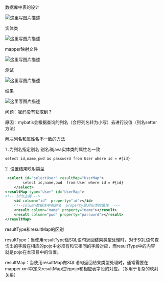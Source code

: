 数据库中表的设计

![这里写图片描述](https://img-blog.csdn.net/20170729210854506?watermark/2/text/aHR0cDovL2Jsb2cuY3Nkbi5uZXQvR2V0X01vcmU=/font/5a6L5L2T/fontsize/400/fill/I0JBQkFCMA==/dissolve/70/gravity/SouthEast)

实体类

![这里写图片描述](https://img-blog.csdn.net/20170729210914285?watermark/2/text/aHR0cDovL2Jsb2cuY3Nkbi5uZXQvR2V0X01vcmU=/font/5a6L5L2T/fontsize/400/fill/I0JBQkFCMA==/dissolve/70/gravity/SouthEast)

mapper映射文件

![这里写图片描述](https://img-blog.csdn.net/20170729211045048?watermark/2/text/aHR0cDovL2Jsb2cuY3Nkbi5uZXQvR2V0X01vcmU=/font/5a6L5L2T/fontsize/400/fill/I0JBQkFCMA==/dissolve/70/gravity/SouthEast)

测试

![这里写图片描述](https://img-blog.csdn.net/20170729211201038?watermark/2/text/aHR0cDovL2Jsb2cuY3Nkbi5uZXQvR2V0X01vcmU=/font/5a6L5L2T/fontsize/400/fill/I0JBQkFCMA==/dissolve/70/gravity/SouthEast)

结果

![这里写图片描述](https://img-blog.csdn.net/20170729211216020?watermark/2/text/aHR0cDovL2Jsb2cuY3Nkbi5uZXQvR2V0X01vcmU=/font/5a6L5L2T/fontsize/400/fill/I0JBQkFCMA==/dissolve/70/gravity/SouthEast)


问题：密码没有获取到？

原因：mybatis会根据查询的列名（会将列名转为小写）去进行设值（列名setter方法）

解决列名和属性名不一致的方法

1 .为列名指定别名 别名和java实体类的属性名一致

```xml
select id,name,pwd as password from User where id = #{id}

```

2 .设置结果映射类型

```xml
 <select id="selectUser" resultMap="UserMap">
        select id,name,pwd  from User where id = #{id}
    </select>
<resultMap type="User" id="UserMap">
<!-- id为主键 -->
    <id column="id"  property="id"></id>
    <!--column数据库中表的名  property是对应类的属性  -->
    <result column="name" property="name"></result>
    <result column="pwd" property="password"></result>
</resultMap>

```

resultType和resultMap的区别

resultType：当使用resultType做SQL语句返回结果类型处理时，对于SQL语句查询出的字段在相应的pojo中必须有和它相同的字段对应，而resultType中的内容就是pojo在本项目中的位置。

resultMap：当使用resultMap做SQL语句返回结果类型处理时，通常需要在mapper.xml中定义resultMap进行pojo和相应表字段的对应。（多用于复杂的映射关系）